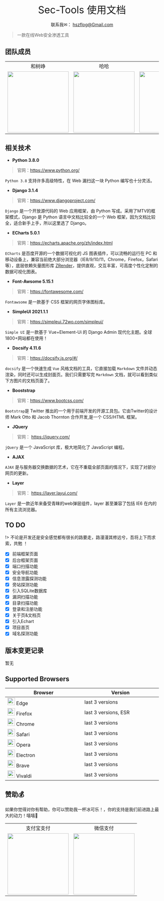 
<center><font size=6 >Sec-Tools 使用文档 </font></center>
<br>
<center> 联系我✉： <a target="_blank" href="mailto:hszflog@Gmail.com" rel="nofollow" >hszflog@Gmail.com </a></center>

> 一款在线Web安全渗透工具

## 团队成员

 <table>
   <tbody>
      <tr>
          <td style="text-align:center;">和树峥</td>
          <td style="text-align:center;">哈哈</td>
		  <td style="text-align:center;">嘿嘿</td>
		  <td style="text-align:center;">吧唧</td>
      </tr>
    <tr>
		<td style="text-align:center;" ><img class="inverted" width="200" src="static/img/touxiang/smile.jpg"></td>    
		<td style="text-align:center;"><img class="inverted" width="200" src="static/img/touxiang/cloud.jpeg"></td>  
		<td style="text-align:center;" ><img class="inverted" width="200" src="static/img/touxiang/dog.jpg"></td>
		<td style="text-align:center;"><img class="inverted" width="200" src="static/img/touxiang/yellowdog.jpeg"></td>  
   </tr>
 </tbody></table>

## 相关技术

- **Python 3.8.0**

> 官网：https://www.python.org/

`Python 3.8` 支持许多高级特性，在 Web 漏扫这一块 Python 编写也十分灵活。

- **Django 3.1.4**

> 官网：https://www.djangoproject.com/

`Django` 是一个开放源代码的 Web 应用框架，由 Python 写成。采用了MTV的框架模式，Django 是 Python 语言中文档比较全的一个 Web 框架，因为文档比较全，适合新手上手，所以这里选了 Django。


- **ECharts 5.0.1**

> 官网：https://echarts.apache.org/zh/index.html

`ECharts` 是百度开源的一个数据可视化的 JS 图表插件，可以流畅的运行在 PC 和移动设备上，兼容当前绝大部分浏览器（IE8/9/10/11，Chrome，Firefox，Safari等），底层依赖矢量图形库 [ZRender](https://github.com/ecomfe/zrender)，提供直观，交互丰富，可高度个性化定制的数据可视化图表。

- **Font-Awsome 5.15.1**

> 官网：https://fontawesome.com/

`Fontawsome` 是一款基于 CSS 框架的网页字体图标库。

- **SimpleUI 2021.1.1**

> 官网：https://simpleui.72wo.com/simpleui/

`Simple UI` 是一款基于 Vue+Element-Ui 的 Django Admin 现代化主题。全球1800+网站都在使用！

- **Docsify 4.11.6**

> 官网：https://docsify.js.org/#/

`docsify` 是一个快速生成 `Vue` 风格文档的工具，它直接加载 `Markdown` 文件并动态渲染，同时还可以生成封面页。我们只需要写完 `Markdown` 文档，就可以看到类似下方图片的文档页面了。

- **Booststrap**

> 官网：https://www.bootcss.com/

`Bootstrap`是 Twitter 推出的一个用于前端开发的开源工具包。它由Twitter的设计师 Mark Otto 和 Jacob Thornton 合作开发,是一个 CSS/HTML 框架。

- **JQuery**

>官网： https://jquery.com/

`jQuery` 是一个 JavaScript 库，极大地简化了 JavaScript 编程。

- **AJAX**

`AJAX` 是与服务器交换数据的艺术，它在不重载全部页面的情况下，实现了对部分网页的更新。

- **Layer**

>官网： https://layer.layui.com/

`Layer` 是一款近年来备受青睐的web弹层组件，layer 甚至兼容了包括 IE6 在内的所有主流浏览器。

## TO DO

!> 不论是开发还是安全感觉都有很长的路要走，路漫漫其修远兮，吾将上下而求索，共勉 ！

- [x] 前端框架页面
- [x] 后台框架页面
- [x] 端口扫描功能
- [x] 安全导航功能
- [x] 信息泄露探测功能
- [x] 旁站探测功能
- [x] 引入SQLite数据库
- [x] 漏洞扫描功能
- [x] 目录扫描功能
- [x] 登录和注册功能
- [x] 关于页&文档页 
- [x] 引入Echart
- [x] 项目首页
- [x] 域名探测功能

## 版本变更记录
暂无

## Supported Browsers

<table>
  <thead>
    <tr>
      <th style="width: 20%">Browser</th>
      <th style="width: 20%">Version</th>
    </tr>
  </thead>
  <tbody>
    <tr>
      <td><img src="static/img/browsers/edge.svg" width="24" height="24" class="me-2"><font _mstmutation="1"> Edge</font></td>
      <td>last 3 versions</td>
    </tr>
    <tr>
      <td><img src="static/img/browsers/firefox.svg" width="24" height="24" class="me-2"><font _mstmutation="1"> Firefox</font></td>
      <td>last 3 versions, ESR</td>
    </tr>
    <tr>
      <td><img src="static/img/browsers/chrome.svg" width="24" height="24" class="me-2"><font _mstmutation="1"> Chrome</font></td>
      <td>last 3 versions</td>
    </tr>
    <tr>
      <td><img src="static/img/browsers/safari.svg" width="24" height="24" class="me-2"><font _mstmutation="1"> Safari</font></td>
      <td>last 3 versions</td>
    </tr>
    <tr>
      <td><img src="static/img/browsers/opera.svg" width="24" height="24" class="me-2"><font _mstmutation="1"> Opera</font></td>
      <td>last 3 versions</td>
    </tr>
    <tr>
      <td><img src="static/img/browsers/electron.svg" width="24" height="24" class="me-2"><font _mstmutation="1"> Electron</font></td>
      <td>last 3 versions</td>
    </tr>
    <tr>
      <td><img src="static/img/browsers/brave.svg" width="24" height="24" class="me-2"><font _mstmutation="1"> Brave</font></td>
      <td>last 3 versions</td>
    </tr>
    <tr>
      <td><img src="static/img/browsers/vivaldi.svg" width="24" height="24" class="me-2"><font _mstmutation="1"> Vivaldi</font></td>
      <td>last 3 versions</td>
    </tr>
  </tbody>
</table>

     
     
## 赞助💰

如果你觉得对你有帮助，你可以赞助我一杯冰可乐！，你的支持是我们前进路上最大的动力！嘻嘻🤭

<table>
  <tbody>
     <tr>
         <td style="text-align:center;">支付宝支付</td>
         <td style="text-align:center;">微信支付</td>
     </tr>
   <tr>
    <td style="text-align:center;" ><img width="200" src="static/img/zhifu/zhifubao.jpg"></td>    
      <td style="text-align:center;"><img width="200" src="static/img/zhifu/weixin.png"></td>     
  </tr>
</tbody></table>